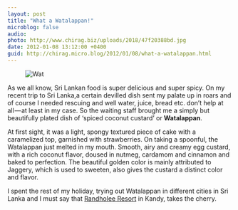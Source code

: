 ```yaml
---
layout: post
title: "What a Watalappan!"
microblog: false
audio: 
photo: http://www.chirag.biz/uploads/2018/47f20388bd.jpg
date: 2012-01-08 13:12:00 +0400
guid: http://chirag.micro.blog/2012/01/08/what-a-watalappan.html
---
```

<figure><img alt="Wat" src="http://www.chirag.biz/uploads/2018/47f20388bd.jpg"></figure><p>As we all know, Sri Lankan food is super delicious and super spicy. On my recent trip to Sri Lanka,a certain devilled dish sent my palate up in roars and of course I needed rescuing and well water, juice, bread etc. don’t help at all — at least in my case. So the waiting staff brought me a simply but beautifully plated dish of ‘spiced coconut custard’ or <strong>Watalappan</strong>.</p>
<p>At first sight, it was a light, spongy textured piece of cake with a caramelized top, garnished with strawberries. On taking a spoonful, the Watalappan just melted in my mouth. Smooth, airy and creamy egg custard, with a rich coconut flavor, doused in nutmeg, cardamom and cinnamon and baked to perfection. The beautiful golden color is mainly attributed to Jaggery, which is used to sweeten, also gives the custard a distinct color and flavor.</p>
<p>I spent the rest of my holiday, trying out Watalappan in different cities in Sri Lanka and I must say that <a href="http://www.randholeeresorts.com/content.php?sub=3" target="_blank">Randholee Resort</a> in Kandy, takes the cherry.</p>
